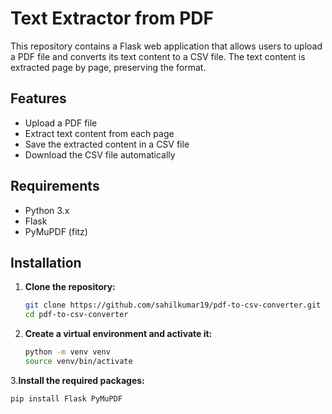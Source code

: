 # Text Extractor from PDF

This repository contains a Flask web application that allows users to upload a PDF file and converts its text content to a CSV file. The text content is extracted page by page, preserving the format.

## Features

- Upload a PDF file
- Extract text content from each page
- Save the extracted content in a CSV file
- Download the CSV file automatically

## Requirements

- Python 3.x
- Flask
- PyMuPDF (fitz)

## Installation

1. **Clone the repository:**
   ```bash
   git clone https://github.com/sahilkumar19/pdf-to-csv-converter.git
   cd pdf-to-csv-converter
2. **Create a virtual environment and activate it:**
   ```bash
   python -m venv venv
   source venv/bin/activate
3.**Install the required packages:**
   ```bash
   pip install Flask PyMuPDF


